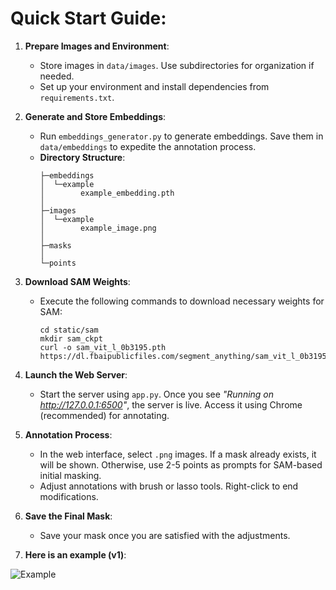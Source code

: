 # **Quick Start Guide**:

1. **Prepare Images and Environment**:
   - Store images in `data/images`. Use subdirectories for organization if needed.
   - Set up your environment and install dependencies from `requirements.txt`.

2. **Generate and Store Embeddings**:
   - Run `embeddings_generator.py` to generate embeddings. Save them in `data/embeddings` to expedite the annotation process.
   - **Directory Structure**:
     ```
     ├─embeddings
     │  └─example
     │        example_embedding.pth
     │
     ├─images
     │  └─example
     │        example_image.png
     │
     ├─masks
     │
     └─points
     ```

3. **Download SAM Weights**:
   - Execute the following commands to download necessary weights for SAM:
     ```
     cd static/sam
     mkdir sam_ckpt
     curl -o sam_vit_l_0b3195.pth https://dl.fbaipublicfiles.com/segment_anything/sam_vit_l_0b3195.pth
     ```

4. **Launch the Web Server**:
   - Start the server using `app.py`. Once you see *"Running on http://127.0.0.1:6500"*, the server is live. Access it using Chrome (recommended) for annotating.

5. **Annotation Process**:
   - In the web interface, select `.png` images. If a mask already exists, it will be shown. Otherwise, use 2-5 points as prompts for SAM-based initial masking.
   - Adjust annotations with brush or lasso tools. Right-click to end modifications.

6. **Save the Final Mask**:
   - Save your mask once you are satisfied with the adjustments.  

7. **Here is an example (v1)**:  

<img src="static/images/example.gif" alt="Example">

